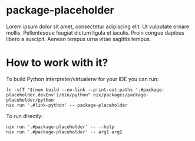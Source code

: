 # package-placeholder

Lorem ipsum dolor sit amet, consectetur adipiscing elit. Ut vulputate ornare mollis. Pellentesque feugiat dictum ligula
et iaculis. Proin congue dapibus libero a suscipit. Aenean tempus urna vitae sagittis tempus.

# How to work with it?

To build Python interpreter/virtualenv for your IDE you can run:

```shell
ln -sfT "$(nom build --no-link --print-out-paths '.#package-placeholder.devEnv')/bin/python" nix/packages/package-placeholder/python
nix run '.#link-python' -- package-placeholder
```

To run directly:

```shell
nix run '.#package-placeholder' -- --help
nix run '.#package-placeholder' -- arg1 arg2
```
